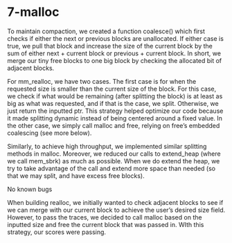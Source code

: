 # 7-malloc
To maintain compaction, we created a function coalesce() 
which first checks if either the next or previous blocks 
are unallocated. If either case is true, we pull that 
block and increase the size of the current block by the 
sum of either next + current block or previous + current 
block. In short, we merge our tiny free blocks to one big 
block by checking the allocated bit of adjacent blocks.

For mm_realloc, we have two cases. The first case is 
for when the requested size is smaller than the current 
size of the block. For this case, we check if what would 
be remaining (after splitting the block) is at least as 
big as what was requested, and if that is the case, we 
split. Otherwise, we just return the inputted ptr. This 
strategy helped optimize our code because it made 
splitting dynamic instead of being centered around a 
fixed value. In the other case, we simply call malloc 
and free, relying on free’s embedded coalescing (see 
more below).

Similarly, to achieve high throughput, we implemented 
similar splitting methods in malloc. Moreover, we reduced
 our calls to extend_heap (where we call mem_sbrk) as much 
 as possible. When we do extend the heap, we try to take 
 advantage of the call and extend more space than needed 
 (so that we may split, and have excess free blocks).

No known bugs

When building realloc, we initially wanted to
 check adjacent blocks to see if we can merge with 
 our current block to achieve the user’s desired size 
 field. However, to pass the traces, we decided to call
  malloc based on the inputted size and free the current 
  block that was passed in. WIth this strategy, our scores
   were passing. 
